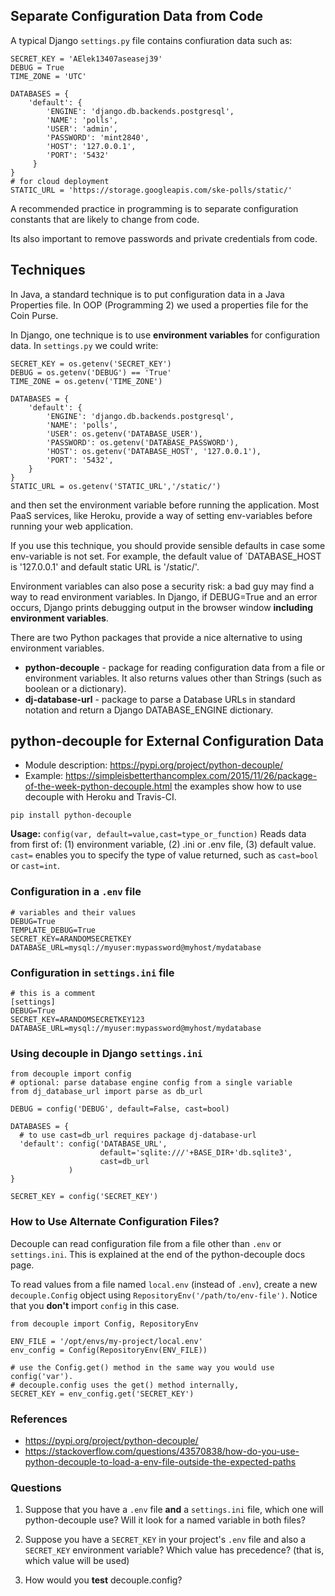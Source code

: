 ## Separate Configuration Data from Code

A typical Django `settings.py` file contains confiuration data such as:

```
SECRET_KEY = 'AElek13407aseasej39'
DEBUG = True
TIME_ZONE = 'UTC'

DATABASES = {
    'default': {
        'ENGINE': 'django.db.backends.postgresql',
        'NAME': 'polls',
        'USER': 'admin',
        'PASSWORD': 'mint2840',
        'HOST': '127.0.0.1',
        'PORT': '5432'
     }
}
# for cloud deployment
STATIC_URL = 'https://storage.googleapis.com/ske-polls/static/'
```

A recommended practice in programming is to separate configuration constants 
that are likely to change from code.

Its also important to remove passwords and private credentials from code.

## Techniques

In Java, a standard technique is to put configuration data in a Java Properties
file.  In OOP (Programming 2) we used a properties file for the Coin Purse.

In Django, one technique is to use **environment variables** for configuration data.  In `settings.py` we could write:
```
SECRET_KEY = os.getenv('SECRET_KEY')
DEBUG = os.getenv('DEBUG') == 'True'
TIME_ZONE = os.getenv('TIME_ZONE')

DATABASES = {
    'default': {
        'ENGINE': 'django.db.backends.postgresql',
        'NAME': 'polls',
        'USER': os.getenv('DATABASE_USER'),
        'PASSWORD': os.getenv('DATABASE_PASSWORD'),
        'HOST': os.getenv('DATABASE_HOST', '127.0.0.1'),
        'PORT': '5432',
	}
}
STATIC_URL = os.getenv('STATIC_URL','/static/')
```

and then set the environment variable before running the application.
Most PaaS services, like Heroku, provide a way of setting env-variables
before running your web application.

If you use this technique, you should provide sensible defaults in case
some env-variable is not set.  For example, the default value of `DATABASE_HOST	 is '127.0.0.1' and default static URL is '/static/'.

Environment variables can also pose a security risk: a bad guy may find a way to read environment variables.  In Django, if DEBUG=True and an error occurs, Django prints debugging output in the browser window **including environment variables**.

There are two Python packages that provide a nice alternative to using environment variables.

* **python-decouple** - package for reading configuration data from a file or environment variables.  It also returns values other than Strings (such as boolean or a dictionary).
* **dj-database-url** - package to parse a Database URLs in standard notation and return a Django DATABASE_ENGINE dictionary.


## python-decouple for External Configuration Data

* Module description: https://pypi.org/project/python-decouple/
* Example: https://simpleisbetterthancomplex.com/2015/11/26/package-of-the-week-python-decouple.html 
the examples show how to use decouple with Heroku and Travis-CI.

```
pip install python-decouple
```

**Usage:**
`config(var, default=value,cast=type_or_function)` Reads data from first of: (1) environment variable, (2) .ini or .env file, (3) default value. `cast=` enables you to specify the type of value returned, such as `cast=bool` or `cast=int`.

### Configuration in a `.env` file
```
# variables and their values
DEBUG=True
TEMPLATE_DEBUG=True
SECRET_KEY=ARANDOMSECRETKEY
DATABASE_URL=mysql://myuser:mypassword@myhost/mydatabase
```

### Configuration in `settings.ini` file

```
# this is a comment
[settings]
DEBUG=True
SECRET_KEY=ARANDOMSECRETKEY123
DATABASE_URL=mysql://myuser:mypassword@myhost/mydatabase
```

### Using decouple in Django `settings.ini`

```
from decouple import config
# optional: parse database engine config from a single variable
from dj_database_url import parse as db_url

DEBUG = config('DEBUG', default=False, cast=bool)

DATABASES = {
  # to use cast=db_url requires package dj-database-url
  'default': config('DATABASE_URL', 
                    default='sqlite:///'+BASE_DIR+'db.sqlite3',
                    cast=db_url
             ) 
}

SECRET_KEY = config('SECRET_KEY')
```

### How to Use Alternate Configuration Files?

Decouple can read configuration file from a file other than `.env` or `settings.ini`.  This is explained at the end of the python-decouple docs page.

To read values from a file named `local.env` (instead of `.env`), 
create a new `decouple.Config` object using `RepositoryEnv('/path/to/env-file')`.  Notice that you **don't** import `config` in this case.
```
from decouple import Config, RepositoryEnv

ENV_FILE = '/opt/envs/my-project/local.env'
env_config = Config(RepositoryEnv(ENV_FILE))

# use the Config.get() method in the same way you would use config('var').
# decouple.config uses the get() method internally, 
SECRET_KEY = env_config.get('SECRET_KEY')
```

### References 

* https://pypi.org/project/python-decouple/
* https://stackoverflow.com/questions/43570838/how-do-you-use-python-decouple-to-load-a-env-file-outside-the-expected-paths


### Questions

1. Suppose that you have a `.env` file **and** a `settings.ini` file,  which one will python-decouple use?  Will it look for a named variable in both files?

2. Suppose you have a `SECRET_KEY` in your project's `.env` file and also a `SECRET_KEY` environment variable?  Which value has precedence? (that is, which value will be used)

3. How would you **test** decouple.config?
